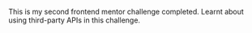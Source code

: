 This is my second frontend mentor challenge completed. Learnt about using third-party APIs in this challenge.
